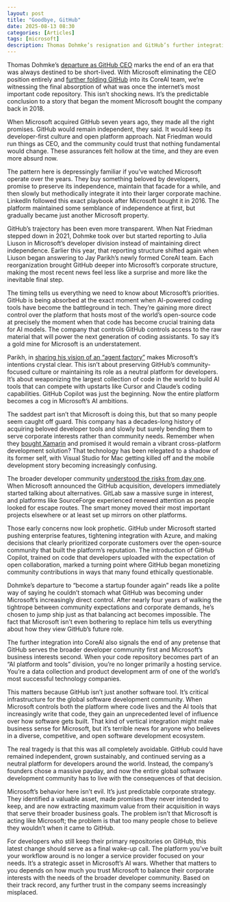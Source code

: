 ```yaml
---
layout: post
title: "Goodbye, GitHub"
date: 2025-08-13 08:30
categories: [Articles]
tags: [microsoft]
description: Thomas Dohmke’s resignation and GitHub’s further integration into Microsoft’s CoreAI team marks the predictable end of the platform’s remaining independence.
---
```


Thomas Dohmke’s [departure as GitHub CEO](https://github.blog/news-insights/company-news/goodbye-github/) marks the end of an era that was always destined to be short-lived. With Microsoft eliminating the CEO position entirely and [further folding GitHub](https://www.theverge.com/news/757461/microsoft-github-thomas-dohmke-resignation-coreai-team-transition) into its CoreAI team, we’re witnessing the final absorption of what was once the internet’s most important code repository. This isn’t shocking news. It’s the predictable conclusion to a story that began the moment Microsoft bought the company back in 2018.

When Microsoft acquired GitHub seven years ago, they made all the right promises. GitHub would remain independent, they said. It would keep its developer-first culture and open platform approach. Nat Friedman would run things as CEO, and the community could trust that nothing fundamental would change. These assurances felt hollow at the time, and they are even more absurd now.

The pattern here is depressingly familiar if you’ve watched Microsoft operate over the years. They buy something beloved by developers, promise to preserve its independence, maintain that facade for a while, and then slowly but methodically integrate it into their larger corporate machine. LinkedIn followed this exact playbook after Microsoft bought it in 2016. The platform maintained some semblance of independence at first, but gradually became just another Microsoft property.

GitHub’s trajectory has been even more transparent. When Nat Friedman stepped down in 2021, Dohmke took over but started reporting to Julia Liuson in Microsoft’s developer division instead of maintaining direct independence. Earlier this year, that reporting structure shifted again when Liuson began answering to Jay Parikh’s newly formed CoreAI team. Each reorganization brought GitHub deeper into Microsoft’s corporate structure, making the most recent news feel less like a surprise and more like the inevitable final step.

The timing tells us everything we need to know about Microsoft’s priorities. GitHub is being absorbed at the exact moment when AI-powered coding tools have become the battleground in tech. They’re gaining more direct control over the platform that hosts most of the world’s open-source code at precisely the moment when that code has become crucial training data for AI models. The company that controls GitHub controls access to the raw material that will power the next generation of coding assistants. To say it’s a gold mine for Microsoft is an understatement.

Parikh, in [sharing his vision of an “agent factory”](https://www.theverge.com/notepad-microsoft-newsletter/672598/microsoft-ai-agent-factory-jay-parikh-interview) makes Microsoft’s intentions crystal clear. This isn’t about preserving GitHub’s community-focused culture or maintaining its role as a neutral platform for developers. It’s about weaponizing the largest collection of code in the world to build AI tools that can compete with upstarts like Cursor and Claude’s coding capabilities. GitHub Copilot was just the beginning. Now the entire platform becomes a cog in Microsoft’s AI ambitions.

The saddest part isn’t that Microsoft is doing this, but that so many people seem caught off guard. This company has a decades-long history of acquiring beloved developer tools and slowly but surely bending them to serve corporate interests rather than community needs. Remember when they [bought Xamarin](https://finance.yahoo.com/news/microsoft-infiltrates-mobile-app-space-195653460.html) and promised it would remain a vibrant cross-platform development solution? That technology has been relegated to a shadow of its former self, with Visual Studio for Mac getting killed off and the mobile development story becoming increasingly confusing.

The broader developer community [understood the risks from day one](https://dev.to/maxart2501/what-i-think-is-bad-about-microsoft-acquiring-github-gme). When Microsoft announced the GitHub acquisition, developers immediately started talking about alternatives. GitLab saw a massive surge in interest, and platforms like SourceForge experienced renewed attention as people looked for escape routes. The smart money moved their most important projects elsewhere or at least set up mirrors on other platforms.

Those early concerns now look prophetic. GitHub under Microsoft started pushing enterprise features, tightening integration with Azure, and making decisions that clearly prioritized corporate customers over the open-source community that built the platform’s reputation. The introduction of GitHub Copilot, trained on code that developers uploaded with the expectation of open collaboration, marked a turning point where GitHub began monetizing community contributions in ways that many found ethically questionable.

Dohmke’s departure to “become a startup founder again” reads like a polite way of saying he couldn’t stomach what GitHub was becoming under Microsoft’s increasingly direct control. After nearly four years of walking the tightrope between community expectations and corporate demands, he’s chosen to jump ship just as that balancing act becomes impossible. The fact that Microsoft isn’t even bothering to replace him tells us everything about how they view GitHub’s future role.

The further integration into CoreAI also signals the end of any pretense that GitHub serves the broader developer community first and Microsoft’s business interests second. When your code repository becomes part of an “AI platform and tools” division, you’re no longer primarily a hosting service. You’re a data collection and product development arm of one of the world’s most successful technology companies.

This matters because GitHub isn’t just another software tool. It’s critical infrastructure for the global software development community. When Microsoft controls both the platform where code lives and the AI tools that increasingly write that code, they gain an unprecedented level of influence over how software gets built. That kind of vertical integration might make business sense for Microsoft, but it’s terrible news for anyone who believes in a diverse, competitive, and open software development ecosystem.

The real tragedy is that this was all completely avoidable. GitHub could have remained independent, grown sustainably, and continued serving as a neutral platform for developers around the world. Instead, the company’s founders chose a massive payday, and now the entire global software development community has to live with the consequences of that decision.

Microsoft’s behavior here isn’t evil. It’s just predictable corporate strategy. They identified a valuable asset, made promises they never intended to keep, and are now extracting maximum value from their acquisition in ways that serve their broader business goals. The problem isn’t that Microsoft is acting like Microsoft; the problem is that too many people chose to believe they wouldn’t when it came to GitHub.

For developers who still keep their primary repositories on GitHub, this latest change should serve as a final wake-up call. The platform you’ve built your workflow around is no longer a service provider focused on your needs. It’s a strategic asset in Microsoft’s AI wars. Whether that matters to you depends on how much you trust Microsoft to balance their corporate interests with the needs of the broader developer community. Based on their track record, any further trust in the company seems increasingly misplaced.
